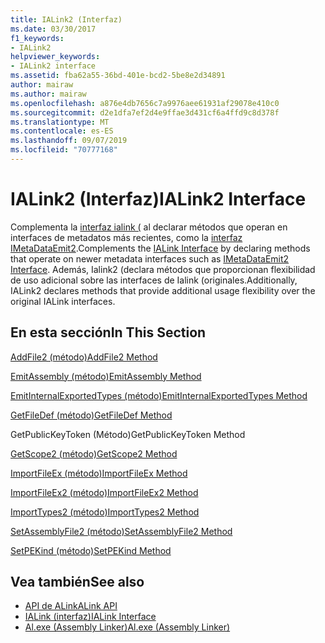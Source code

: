 ```yaml
---
title: IALink2 (Interfaz)
ms.date: 03/30/2017
f1_keywords:
- IALink2
helpviewer_keywords:
- IALink2 interface
ms.assetid: fba62a55-36bd-401e-bcd2-5be8e2d34891
author: mairaw
ms.author: mairaw
ms.openlocfilehash: a876e4db7656c7a9976aee61931af29078e410c0
ms.sourcegitcommit: d2e1dfa7ef2d4e9ffae3d431cf6a4ffd9c8d378f
ms.translationtype: MT
ms.contentlocale: es-ES
ms.lasthandoff: 09/07/2019
ms.locfileid: "70777168"
---
```

# <a name="ialink2-interface"></a><span data-ttu-id="2dcfd-102">IALink2 (Interfaz)</span><span class="sxs-lookup"><span data-stu-id="2dcfd-102">IALink2 Interface</span></span>
<span data-ttu-id="2dcfd-103">Complementa la [interfaz ialink (](ialink-interface.md) al declarar métodos que operan en interfaces de metadatos más recientes, como la [interfaz IMetaDataEmit2](../metadata/imetadataemit2-interface.md).</span><span class="sxs-lookup"><span data-stu-id="2dcfd-103">Complements the [IALink Interface](ialink-interface.md) by declaring methods that operate on newer metadata interfaces such as [IMetaDataEmit2 Interface](../metadata/imetadataemit2-interface.md).</span></span> <span data-ttu-id="2dcfd-104">Además, Ialink2 (declara métodos que proporcionan flexibilidad de uso adicional sobre las interfaces de Ialink (originales.</span><span class="sxs-lookup"><span data-stu-id="2dcfd-104">Additionally, IALink2 declares methods that provide additional usage flexibility over the original IALink interfaces.</span></span>  
  
## <a name="in-this-section"></a><span data-ttu-id="2dcfd-105">En esta sección</span><span class="sxs-lookup"><span data-stu-id="2dcfd-105">In This Section</span></span>  
 [<span data-ttu-id="2dcfd-106">AddFile2 (método)</span><span class="sxs-lookup"><span data-stu-id="2dcfd-106">AddFile2 Method</span></span>](addfile2-method.md)  
  
 [<span data-ttu-id="2dcfd-107">EmitAssembly (método)</span><span class="sxs-lookup"><span data-stu-id="2dcfd-107">EmitAssembly Method</span></span>](emitassembly-method.md)  
  
 [<span data-ttu-id="2dcfd-108">EmitInternalExportedTypes (método)</span><span class="sxs-lookup"><span data-stu-id="2dcfd-108">EmitInternalExportedTypes Method</span></span>](emitinternalexportedtypes-method.md)  
  
 [<span data-ttu-id="2dcfd-109">GetFileDef (método)</span><span class="sxs-lookup"><span data-stu-id="2dcfd-109">GetFileDef Method</span></span>](getfiledef-method.md)  
  
 <span data-ttu-id="2dcfd-110">GetPublicKeyToken (Método)</span><span class="sxs-lookup"><span data-stu-id="2dcfd-110">GetPublicKeyToken Method</span></span>  
  
 [<span data-ttu-id="2dcfd-111">GetScope2 (método)</span><span class="sxs-lookup"><span data-stu-id="2dcfd-111">GetScope2 Method</span></span>](getscope2-method.md)  
  
 [<span data-ttu-id="2dcfd-112">ImportFileEx (método)</span><span class="sxs-lookup"><span data-stu-id="2dcfd-112">ImportFileEx Method</span></span>](importfileex-method.md)  
  
 [<span data-ttu-id="2dcfd-113">ImportFileEx2 (método)</span><span class="sxs-lookup"><span data-stu-id="2dcfd-113">ImportFileEx2 Method</span></span>](importfileex2-method.md)  
  
 [<span data-ttu-id="2dcfd-114">ImportTypes2 (método)</span><span class="sxs-lookup"><span data-stu-id="2dcfd-114">ImportTypes2 Method</span></span>](importtypes2-method.md)  
  
 [<span data-ttu-id="2dcfd-115">SetAssemblyFile2 (método)</span><span class="sxs-lookup"><span data-stu-id="2dcfd-115">SetAssemblyFile2 Method</span></span>](setassemblyfile2-method.md)  
  
 [<span data-ttu-id="2dcfd-116">SetPEKind (método)</span><span class="sxs-lookup"><span data-stu-id="2dcfd-116">SetPEKind Method</span></span>](setpekind-method.md)  
  
## <a name="see-also"></a><span data-ttu-id="2dcfd-117">Vea también</span><span class="sxs-lookup"><span data-stu-id="2dcfd-117">See also</span></span>

- [<span data-ttu-id="2dcfd-118">API de ALink</span><span class="sxs-lookup"><span data-stu-id="2dcfd-118">ALink API</span></span>](index.md)
- [<span data-ttu-id="2dcfd-119">IALink (interfaz)</span><span class="sxs-lookup"><span data-stu-id="2dcfd-119">IALink Interface</span></span>](ialink-interface.md)
- [<span data-ttu-id="2dcfd-120">Al.exe (Assembly Linker)</span><span class="sxs-lookup"><span data-stu-id="2dcfd-120">Al.exe (Assembly Linker)</span></span>](../../tools/al-exe-assembly-linker.md)
